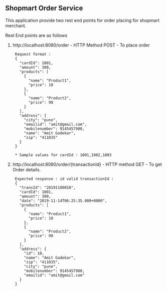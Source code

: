 ## **Shopmart Order Service**

This application provide two rest end points for order placing for shopmart merchant.

Rest End points are as follows

1. http://localhost:8080/order - HTTP Method POST - To place order <br>
        
        Request format : 
        {
          "cardId": 1001,
          "amount": 300,
          "products": [
            {
              "name": "Product1",
              "price": 10
            },
            {
              "name": "Product2",
              "price": 90
            }
          ],
          "address": {
            "city": "pune",
            "emailid": "amit@gmail.com",
            "mobilenumber": 9145457980,
            "name": "Amit Gadekar",
            "zip": "411035"
          }
        }
        
        * Sample values for cardId : 1001,1002,1003

2. http://localhost:8080/order/{transactionId} - HTTP method GET - To get Order details. <br>

        Expected response : id valid transactionId : 
        {
          "transId": "20191100010",
          "cardId": 1001,
          "amount": 300,
          "date": "2019-11-14T06:25:35.000+0000",
          "products": [
            {
              "name": "Product1",
              "price": 10
            },
            {
              "name": "Product2",
              "price": 90
            }
          ],
          "address": {
            "id": 10,
            "name": "Amit Gadekar",
            "zip": "411035",
            "city": "pune",
            "mobilenumber": 9145457980,
            "emailid": "amit@gmail.com"
          }
        }
        

        